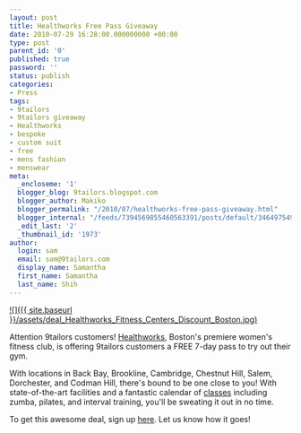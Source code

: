 ```yaml
---
layout: post
title: Healthworks Free Pass Giveaway
date: 2010-07-29 16:28:00.000000000 +00:00
type: post
parent_id: '0'
published: true
password: ''
status: publish
categories:
- Press
tags:
- 9tailors
- 9tailors giveaway
- Healthworks
- bespoke
- custom suit
- free
- mens fashion
- menswear
meta:
  _encloseme: '1'
  blogger_blog: 9tailors.blogspot.com
  blogger_author: Makiko
  blogger_permalink: "/2010/07/healthworks-free-pass-giveaway.html"
  blogger_internal: "/feeds/7394569855460563391/posts/default/3464975499840745699"
  _edit_last: '2'
  _thumbnail_id: '1973'
author:
  login: sam
  email: sam@9tailors.com
  display_name: Samantha
  first_name: Samantha
  last_name: Shih
---
```

[![]({{ site.baseurl }}/assets/deal_Healthworks_Fitness_Centers_Discount_Boston.jpg)](http://4.bp.blogspot.com/_20LDsLnO2rk/TFGsZF1EmwI/AAAAAAAAAwQ/bFM_cw65n9o/s1600/deal_Healthworks_Fitness_Centers_Discount_Boston.jpg)  

Attention 9tailors customers! [Healthworks](http://www.healthworksfitness.com/), Boston's premiere women's fitness club, is offering 9tailors customers a FREE 7-day pass to try out their gym.

With locations in Back Bay, Brookline, Cambridge, Chestnut Hill, Salem, Dorchester, and Codman Hill, there's bound to be one close to you! With state-of-the-art facilities and a fantastic calendar of [classes](http://www.healthworksfitness.com/classes/index.php) including zumba, pilates, and interval training, you'll be sweating it out in no time.

To get this awesome deal, sign up [here](http://www.healthworksfitness.com/special/9tailors.php). Let us know how it goes!